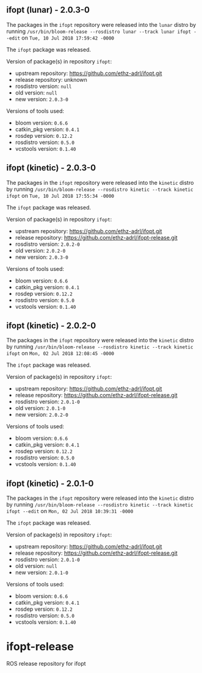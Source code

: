 ## ifopt (lunar) - 2.0.3-0

The packages in the `ifopt` repository were released into the `lunar` distro by running `/usr/bin/bloom-release --rosdistro lunar --track lunar ifopt --edit` on `Tue, 10 Jul 2018 17:59:42 -0000`

The `ifopt` package was released.

Version of package(s) in repository `ifopt`:

- upstream repository: https://github.com/ethz-adrl/ifopt.git
- release repository: unknown
- rosdistro version: `null`
- old version: `null`
- new version: `2.0.3-0`

Versions of tools used:

- bloom version: `0.6.6`
- catkin_pkg version: `0.4.1`
- rosdep version: `0.12.2`
- rosdistro version: `0.5.0`
- vcstools version: `0.1.40`


## ifopt (kinetic) - 2.0.3-0

The packages in the `ifopt` repository were released into the `kinetic` distro by running `/usr/bin/bloom-release --rosdistro kinetic --track kinetic ifopt` on `Tue, 10 Jul 2018 17:55:34 -0000`

The `ifopt` package was released.

Version of package(s) in repository `ifopt`:

- upstream repository: https://github.com/ethz-adrl/ifopt.git
- release repository: https://github.com/ethz-adrl/ifopt-release.git
- rosdistro version: `2.0.2-0`
- old version: `2.0.2-0`
- new version: `2.0.3-0`

Versions of tools used:

- bloom version: `0.6.6`
- catkin_pkg version: `0.4.1`
- rosdep version: `0.12.2`
- rosdistro version: `0.5.0`
- vcstools version: `0.1.40`


## ifopt (kinetic) - 2.0.2-0

The packages in the `ifopt` repository were released into the `kinetic` distro by running `/usr/bin/bloom-release --rosdistro kinetic --track kinetic ifopt` on `Mon, 02 Jul 2018 12:08:45 -0000`

The `ifopt` package was released.

Version of package(s) in repository `ifopt`:

- upstream repository: https://github.com/ethz-adrl/ifopt.git
- release repository: https://github.com/ethz-adrl/ifopt-release.git
- rosdistro version: `2.0.1-0`
- old version: `2.0.1-0`
- new version: `2.0.2-0`

Versions of tools used:

- bloom version: `0.6.6`
- catkin_pkg version: `0.4.1`
- rosdep version: `0.12.2`
- rosdistro version: `0.5.0`
- vcstools version: `0.1.40`


## ifopt (kinetic) - 2.0.1-0

The packages in the `ifopt` repository were released into the `kinetic` distro by running `/usr/bin/bloom-release --rosdistro kinetic --track kinetic ifopt --edit` on `Mon, 02 Jul 2018 10:39:31 -0000`

The `ifopt` package was released.

Version of package(s) in repository `ifopt`:

- upstream repository: https://github.com/ethz-adrl/ifopt.git
- release repository: https://github.com/ethz-adrl/ifopt-release.git
- rosdistro version: `2.0.1-0`
- old version: `null`
- new version: `2.0.1-0`

Versions of tools used:

- bloom version: `0.6.6`
- catkin_pkg version: `0.4.1`
- rosdep version: `0.12.2`
- rosdistro version: `0.5.0`
- vcstools version: `0.1.40`


# ifopt-release
ROS release repository for ifopt

